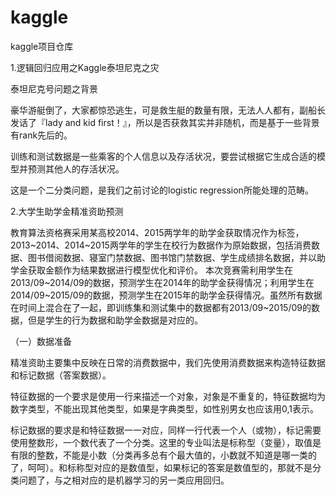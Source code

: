 # kaggle
kaggle项目仓库

1.逻辑回归应用之Kaggle泰坦尼克之灾

泰坦尼克号问题之背景

豪华游艇倒了，大家都惊恐逃生，可是救生艇的数量有限，无法人人都有，副船长发话了『lady and kid first！』，所以是否获救其实并非随机，而是基于一些背景有rank先后的。

训练和测试数据是一些乘客的个人信息以及存活状况，要尝试根据它生成合适的模型并预测其他人的存活状况。

这是一个二分类问题，是我们之前讨论的logistic regression所能处理的范畴。

2.大学生助学金精准资助预测

 教育算法资格赛采用某高校2014、2015两学年的助学金获取情况作为标签，2013~2014、2014~2015两学年的学生在校行为数据作为原始数据，包括消费数据、图书借阅数据、寝室门禁数据、图书馆门禁数据、学生成绩排名数据，并以助学金获取金额作为结果数据进行模型优化和评价。
本次竞赛需利用学生在2013/09~2014/09的数据，预测学生在2014年的助学金获得情况；利用学生在2014/09~2015/09的数据，预测学生在2015年的助学金获得情况。虽然所有数据在时间上混合在了一起，即训练集和测试集中的数据都有2013/09~2015/09的数据，但是学生的行为数据和助学金数据是对应的。

（一）数据准备

精准资助主要集中反映在日常的消费数据中，我们先使用消费数据来构造特征数据和标记数据（答案数据）。

特征数据的一个要求是使用一行来描述一个对象，对象是不重复的，特征数据均为数字类型，不能出现其他类型，如果是字典类型，如性别男女也应该用0,1表示。

标记数据的要求是和特征数据一一对应，同样一行代表一个人（或物），标记需要使用整数形，一个数代表了一个分类。这里的专业叫法是标称型（变量），取值是有限的整数，不能是小数（分类再多总有个最大值的，小数就不知道是哪一类的了，呵呵）。和标称型对应的是数值型，如果标记的答案是数值型的，那就不是分类问题了，与之相对应的是机器学习的另一类应用回归。
